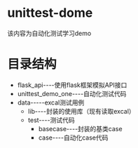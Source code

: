# unittest-dome
该内容为自动化测试学习demo

# 目录结构
+ flask_api----使用flask框架模拟API接口
+ unittest_demo_one----自动化测试代码
+ data-----excal测试用例
  + lib----封装的使用库（现有读取excal）
  + test----测试代码
    + basecase----封装的基类case
    + case----自动化case代码
